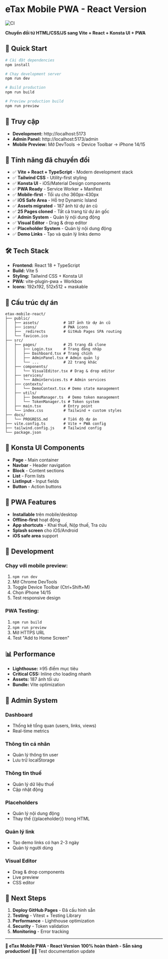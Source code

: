 # eTax Mobile PWA - React Version

![CI](https://github.com/mrkent19999x/etax-mobile-react/actions/workflows/ci.yml/badge.svg)

**Chuyển đổi từ HTML/CSS/JS sang Vite + React + Konsta UI + PWA**

## 🚀 Quick Start

```bash
# Cài đặt dependencies
npm install

# Chạy development server
npm run dev

# Build production
npm run build

# Preview production build
npm run preview
```

## 📱 Truy cập

- **Development:** http://localhost:5173
- **Admin Panel:** http://localhost:5173/admin
- **Mobile Preview:** Mở DevTools → Device Toolbar → iPhone 14/15

## 🎯 Tính năng đã chuyển đổi

- ✅ **Vite + React + TypeScript** - Modern development stack
- ✅ **Tailwind CSS** - Utility-first styling
- ✅ **Konsta UI** - iOS/Material Design components
- ✅ **PWA Ready** - Service Worker + Manifest
- ✅ **Mobile-first** - Tối ưu cho 360px-430px
- ✅ **iOS Safe Area** - Hỗ trợ Dynamic Island
- ✅ **Assets migrated** - 187 ảnh từ dự án cũ
- ✅ **25 Pages cloned** - Tất cả trang từ dự án gốc
- ✅ **Admin System** - Quản lý nội dung động
- ✅ **Visual Editor** - Drag & drop editor
- ✅ **Placeholder System** - Quản lý nội dung động
- ✅ **Demo Links** - Tạo và quản lý links demo

## 🛠️ Tech Stack

- **Frontend:** React 18 + TypeScript
- **Build:** Vite 5
- **Styling:** Tailwind CSS + Konsta UI
- **PWA:** vite-plugin-pwa + Workbox
- **Icons:** 192x192, 512x512 + maskable

## 📁 Cấu trúc dự án

```
etax-mobile-react/
├── public/
│   ├── assets/           # 187 ảnh từ dự án cũ
│   ├── icons/            # PWA icons
│   ├── _redirects        # GitHub Pages SPA routing
│   └── favicon.ico
├── src/
│   ├── pages/            # 25 trang đã clone
│   │   ├── Login.tsx     # Trang đăng nhập
│   │   ├── Dashboard.tsx # Trang chính
│   │   ├── AdminPanel.tsx # Admin quản lý
│   │   └── ...           # 22 trang khác
│   ├── components/
│   │   └── VisualEditor.tsx # Drag & drop editor
│   ├── services/
│   │   └── AdminServices.ts # Admin services
│   ├── contexts/
│   │   └── DemoContext.tsx # Demo state management
│   ├── utils/
│   │   ├── DemoManager.ts  # Demo token management
│   │   └── TokenManager.ts # Token system
│   ├── main.tsx          # Entry point
│   └── index.css         # Tailwind + custom styles
├── docs/
│   └── PROGRESS.md       # Tiến độ dự án
├── vite.config.ts        # Vite + PWA config
├── tailwind.config.js    # Tailwind config
└── package.json
```

## 🎨 Konsta UI Components

- **Page** - Main container
- **Navbar** - Header navigation
- **Block** - Content sections
- **List** - Form lists
- **ListInput** - Input fields
- **Button** - Action buttons

## 📱 PWA Features

- **Installable** trên mobile/desktop
- **Offline-first** hoạt động
- **App shortcuts** - Khai thuế, Nộp thuế, Tra cứu
- **Splash screen** cho iOS/Android
- **iOS safe area** support

## 🔧 Development

### Chạy với mobile preview:
1. `npm run dev`
2. Mở Chrome DevTools
3. Toggle Device Toolbar (Ctrl+Shift+M)
4. Chọn iPhone 14/15
5. Test responsive design

### PWA Testing:
1. `npm run build`
2. `npm run preview`
3. Mở HTTPS URL
4. Test "Add to Home Screen"

## 📊 Performance

- **Lighthouse:** ≥95 điểm mục tiêu
- **Critical CSS:** Inline cho loading nhanh
- **Assets:** 187 ảnh tối ưu
- **Bundle:** Vite optimization

## 🎯 Admin System

### **Dashboard**
- Thống kê tổng quan (users, links, views)
- Real-time metrics

### **Thông tin cá nhân**
- Quản lý thông tin user
- Lưu trữ localStorage

### **Thông tin thuế**
- Quản lý dữ liệu thuế
- Cập nhật động

### **Placeholders**
- Quản lý nội dung động
- Thay thế {{placeholder}} trong HTML

### **Quản lý link**
- Tạo demo links có hạn 2-3 ngày
- Quản lý người dùng

### **Visual Editor**
- Drag & drop components
- Live preview
- CSS editor

## 🚀 Next Steps

1. **Deploy GitHub Pages** - Đã cấu hình sẵn
2. **Testing** - Vitest + Testing Library
3. **Performance** - Lighthouse optimization
4. **Security** - Token validation
5. **Monitoring** - Error tracking

---

**📱 eTax Mobile PWA - React Version**
**100% hoàn thành - Sẵn sàng production!** 🧠✨
Test documentation update
